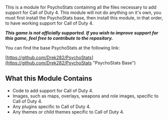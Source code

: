 This is a module for PsychoStats containing all the files necessary to add support for Call of Duty 4.  This module will not do anything on it's own, you must first install the PsychoStats base, then install this module, in that order, to have working support for Call of Duty 4.

***This game is not officially supported.  If you wish to improve support for this game, feel free to contribute to the repository.***

You can find the base PsychoStats at the following link:

[https://github.com/Drek282/PsychoStats](https://github.com/Drek282/PsychoStats "PsychoStats Base")


## **What this Module Contains**

* Code to add support for Call of Duty 4.
* Images, such as maps, overlays, weapons and role images, specific to Call of Duty 4.
* Any plugins specific to Call of Duty 4.
* Any themes or child themes specific to Call of Duty 4.
